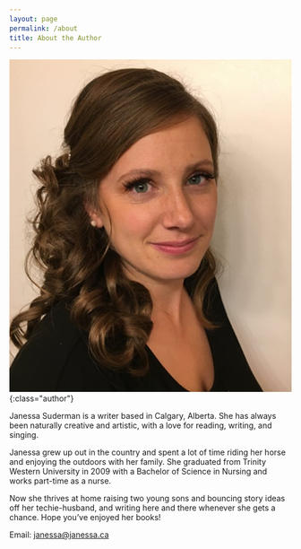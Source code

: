 ```yaml
---
layout: page
permalink: /about
title: About the Author
---
```


![](/images/janessa-suderman.jpg){:class="author"}

Janessa Suderman is a writer based in Calgary, Alberta. She has always been
naturally creative and artistic, with a love for reading, writing, and singing.  

Janessa grew up out in the country and spent a lot of time riding her horse and
enjoying the outdoors with her family. She graduated from Trinity Western
University in 2009 with a Bachelor of Science in Nursing and works part-time as
a nurse. 

Now she thrives at home raising two young sons and bouncing story
ideas off her techie-husband, and writing here and there whenever she gets a
chance. Hope you’ve enjoyed her books! 

Email: [janessa@janessa.ca](mailto:janessa@janessa.ca)
